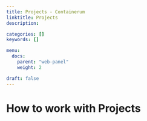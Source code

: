 ```yaml
---
title: Projects - Containerum
linktitle: Projects
description:

categories: []
keywords: []

menu:
  docs:
    parent: "web-panel"
    weight: 2

draft: false
---
```


# How to work with Projects
